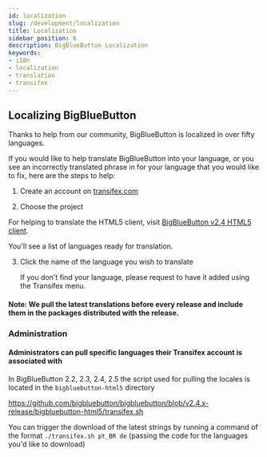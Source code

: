 ```yaml
---
id: localization
slug: /development/localization
title: Localization
sidebar_position: 6
description: BigBlueButton Localization
keywords:
- i18n
- localization
- translation
- transifex
---
```


## Localizing BigBlueButton

Thanks to help from our community, BigBlueButton is localized in over fifty languages.

If you would like to help translate BigBlueButton into your language, or you see an incorrectly translated phrase in for your language that you would like to fix, here are the steps to help:

1. Create an account on [transifex.com](https://www.transifex.com/)

2. Choose the project

For helping to translate the HTML5 client, visit [BigBlueButton v2.4 HTML5 client](https://www.transifex.com/bigbluebutton/bigbluebutton-v24-html5-client/).

You'll see a list of languages ready for translation.

3. Click the name of the language you wish to translate

   If you don't find your language, please request to have it added using the Transifex menu.

#### Note: We pull the latest translations before every release and include them in the packages distributed with the release.

### Administration

#### Administrators can pull specific languages their Transifex account is associated with

In BigBlueButton 2.2, 2.3, 2.4, 2.5 the script used for pulling the locales is located in the `bigbluebutton-html5` directory

https://github.com/bigbluebutton/bigbluebutton/blob/v2.4.x-release/bigbluebutton-html5/transifex.sh

You can trigger the download of the latest strings by running a command of the format `./transifex.sh pt_BR de` (passing the code for the languages you'd like to download)


